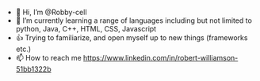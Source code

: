 - 👋 Hi, I’m @Robby-cell
- 🌱 I’m currently learning a range of languages including but not limited to python, Java, C++, HTML, CSS, Javascript
- 👍 Trying to familiarize, and open myself up to new things (frameworks etc.)
- 📫 How to reach me https://www.linkedin.com/in/robert-williamson-51bb1322b
